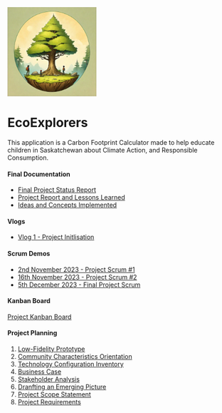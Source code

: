 <p align="left">
  <img src="https://github.com/SuperGawp/EcoExplorers/blob/main/ExoExplorers/assets/EcoExplorersLogo.png" width="200" height="200" alt="Image Alt Text">
</p>

# EcoExplorers

This application is a Carbon Footprint Calculator made to help educate children in Saskatchewan about Climate Action, and Responsible Consumption.

#### Final Documentation
- [Final Project Status Report]()
- [Project Report and Lessons Learned]()
- [Ideas and Concepts Implemented]()

#### Vlogs
- [Vlog 1 - Project Initlisation](https://www.youtube.com/watch?v=XyxfO-jpmmw)

#### Scrum Demos
- [2nd November 2023 - Project Scrum #1](https://www.youtube.com/shorts/pR9ObC7WmAY)
- [16th November 2023 - Project Scrum #2](https://www.youtube.com/watch?v=T1Zh4VQspME)
- [5th December 2023 - Final Project Scrum](https://youtu.be/nxofuAlOMoI)

#### Kanban Board 
[Project Kanban Board](https://github.com/users/SuperGawp/projects/2)

#### Project Planning
1. [Low-Fidelity Prototype](https://github.com/SuperGawp/EcoExplorers/blob/main/Documentation/PDF/LOW-FI%20Prototype.pdf) 
2. [Community Characteristics Orientation](https://github.com/SuperGawp/EcoExplorers/blob/main/Documentation/PDF/Community%20characteristics%20orientation.pdf)
3. [Technology Configuration Inventory](https://github.com/SuperGawp/EcoExplorers/blob/main/Documentation/PDF/Technology%20configuration%20inventory.pdf)
4. [Business Case](https://github.com/SuperGawp/EcoExplorers/blob/main/Documentation/PDF/Business%20Case.pdf)
5. [Stakeholder Analysis](https://github.com/SuperGawp/EcoExplorers/blob/main/Documentation/PDF/Stakeholder%20Analysis.pdf)
6. [Dranfting an Emerging Picture](https://github.com/SuperGawp/EcoExplorers/blob/main/Documentation/PDF/Drafting%20an%20emerging%20picture.pdf)
7. [Project Scope Statement](https://github.com/SuperGawp/EcoExplorers/blob/main/Documentation/PDF/Project%20Scope%20Statement.pdf)
8. [Project Requirements](https://github.com/SuperGawp/EcoExplorers/blob/main/Documentation/PDF/Project%20Requirements.pdf)
